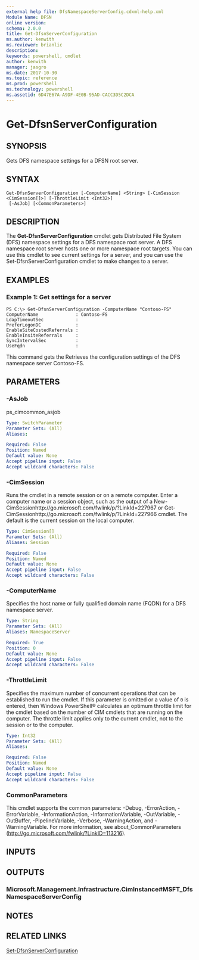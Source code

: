 ```yaml
---
external help file: DfsNamespaceServerConfig.cdxml-help.xml
Module Name: DFSN
online version: 
schema: 2.0.0
title: Get-DfsnServerConfiguration
ms.author: kenwith
ms.reviewer: brianlic
description: 
keywords: powershell, cmdlet
author: kenwith
manager: jasgro
ms.date: 2017-10-30
ms.topic: reference
ms.prod: powershell
ms.technology: powershell
ms.assetid: 6D47E67A-A9DF-4E0B-95AD-CACC3D5C2DCA
---
```


# Get-DfsnServerConfiguration

## SYNOPSIS
Gets DFS namespace settings for a DFSN root server.

## SYNTAX

```
Get-DfsnServerConfiguration [-ComputerName] <String> [-CimSession <CimSession[]>] [-ThrottleLimit <Int32>]
 [-AsJob] [<CommonParameters>]
```

## DESCRIPTION
The **Get-DfsnServerConfiguration** cmdlet gets Distributed File System (DFS) namespace settings for a DFS namespace root server.
A DFS namespace root server hosts one or more namespace root targets.
You can use this cmdlet to see current settings for a server, and you can use the Set-DfsnServerConfiguration cmdlet to make changes to a server.

## EXAMPLES

### Example 1: Get settings for a server
```
PS C:\> Get-DfsnServerConfiguration -ComputerName "Contoso-FS"
ComputerName              : Contoso-FS
LdapTimeoutSec            :
PreferLogonDC             :
EnableSiteCostedReferrals :
EnableInsiteReferrals     :
SyncIntervalSec           :
UseFqdn                   :
```

This command gets the Retrieves the configuration settings of the DFS namespace server Contoso-FS.

## PARAMETERS

### -AsJob
ps_cimcommon_asjob

```yaml
Type: SwitchParameter
Parameter Sets: (All)
Aliases: 

Required: False
Position: Named
Default value: None
Accept pipeline input: False
Accept wildcard characters: False
```

### -CimSession
Runs the cmdlet in a remote session or on a remote computer.
Enter a computer name or a session object, such as the output of a New-CimSessionhttp://go.microsoft.com/fwlink/p/?LinkId=227967 or Get-CimSessionhttp://go.microsoft.com/fwlink/p/?LinkId=227966 cmdlet.
The default is the current session on the local computer.

```yaml
Type: CimSession[]
Parameter Sets: (All)
Aliases: Session

Required: False
Position: Named
Default value: None
Accept pipeline input: False
Accept wildcard characters: False
```

### -ComputerName
Specifies the host name or fully qualified domain name (FQDN) for a DFS namespace server.

```yaml
Type: String
Parameter Sets: (All)
Aliases: NamespaceServer

Required: True
Position: 0
Default value: None
Accept pipeline input: False
Accept wildcard characters: False
```

### -ThrottleLimit
Specifies the maximum number of concurrent operations that can be established to run the cmdlet.
If this parameter is omitted or a value of `0` is entered, then Windows PowerShell® calculates an optimum throttle limit for the cmdlet based on the number of CIM cmdlets that are running on the computer.
The throttle limit applies only to the current cmdlet, not to the session or to the computer.

```yaml
Type: Int32
Parameter Sets: (All)
Aliases: 

Required: False
Position: Named
Default value: None
Accept pipeline input: False
Accept wildcard characters: False
```

### CommonParameters
This cmdlet supports the common parameters: -Debug, -ErrorAction, -ErrorVariable, -InformationAction, -InformationVariable, -OutVariable, -OutBuffer, -PipelineVariable, -Verbose, -WarningAction, and -WarningVariable. For more information, see about_CommonParameters (http://go.microsoft.com/fwlink/?LinkID=113216).

## INPUTS

## OUTPUTS

### Microsoft.Management.Infrastructure.CimInstance#MSFT_DfsNamespaceServerConfig

## NOTES

## RELATED LINKS

[Set-DfsnServerConfiguration](./Set-DfsnServerConfiguration.md)
